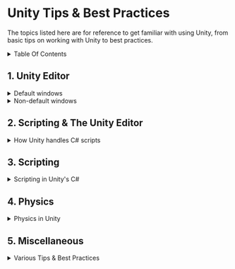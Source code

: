 # Unity Tips & Best Practices

The topics listed here are for reference to get familiar with using Unity, from basic tips on working with Unity to best practices.

<details>
<summary> Table Of Contents </summary>

</details>


## 1. Unity Editor

<details>
<summary> Default windows</summary>


### Project view
This is where your **physical files** are located, these are on your hard-drive. 
> Note: when referencing scripts in your scene, **NEVER** drag and drop these files into the Inspector. Always use the ones that are in your scene (Hierarchy view)

![](../img/basics1/project.png)

### Scene view
It's important to get familiar with the buttons at the top of the scene view. Especially the first two (Center/Pivot, Global/Local), they influence how you manipulate objects in your scene.

![](../img/basics1/scene.png)

### Hierarchy
These are the objects (like prefab instances) that are currently in your scene.
> Remember that you should create and use **empty game objects** a lot. You can use them to create a "folder" structure, to create a parent-child hierarchy (child follows parent), or just to have an object with a single script on it, like InputHandler.

![](../img/basics1/hierarchy.png)

### Game view
The game view shows what the camera is currently rendering.
> Note: You can and should set a resolution for your game here, instead of the default "Free Aspect" mode. This will save you a lot of time in developing your UI.

![](../img/basics1/game.png)

### Inspector
The inspector shows all the components of a selected object. 
> Note that Transform is also a component, even though it's a "default" one and you can't remove it.

![](../img/basics1/inspector.png)
### Console
The console shows warnings, errors and output from Debug.Log().
Always have this window visible, it's the most important one for fixing issues in your game/code. 
Yellow means warning, Red means error.
> Note: If you double-click an error message (red), it will open up the script in Visual Studio to the exact line where the error is coming from.

![](../img/basics1/console.png)

### Layers
The two Layers windows, one in the top-right corner of the editor, and the other that opens when you click on "Edit Layers...".
Layers are useful for rendering, for identifying *categories* of objects, and they're useful for physics (making one layer of objects ignore collision with another layer).

> When you're starting out with unity, leave this alone. This is going to become useful when you're going to work with LayerMasks for raycasting, or when you want different cameras to render different things. 

![](../img/basics1/layers.png)
![](../img/basics1/layers-inspector.png)
</details>

<details>
<summary> Non-default windows</summary>

#### Package Manager
![](../img/basics1/packagemanager.png)
#### Services
![](../img/basics1/services.png)
#### Rendering -> Lighting
![](../img/basics1/lighting.png)
#### Animation & Animator
![](../img/basics1/animation.png)
![](../img/basics1/animation.png)
![](../img/basics1/animation2.png)
![](../img/basics1/animation3.png)
![](../img/basics1/animation4.png)
![](../img/basics1/animator-inspector.png)
![](../img/basics1/animator.png)
![](../img/basics1/animator2.png)
![](../img/basics1/animator3.png)
#### Audio Mixer
![](../img/basics1/audiomixer.png)
#### Profiler
![](../img/basics1/profiler.png)
![](../img/basics1/profiler-hierarchy.png)
![](../img/basics1/profiler-rawhierarchy.png)
![](../img/basics1/profiler-views.png)
#### AI -> Navigation
![](../img/basics1/navigation-bake.png)
![](../img/basics1/navigation-object.png)
</details>
</blockquote>

</details>



## 2. Scripting & The Unity Editor

<details>

<summary> How Unity handles C# scripts </summary>

### Public variables

<blockquote>
Reference any component/script/gameobject by making a public variable and dragging in the scene-object containing that component
</blockquote>
<br>

![](../img/basics1/publicvars.gif)
### Using Pre-made scripts
<blockquote>
(Re-)use scripts on multiple objects. This is one of the reasons it's good to have multiple, separate scripts on one object. For example, one for tracking health/damage, one for movement patterns, and a separate script for handling graphics, etc.
</blockquote>
<br>

![](../img/basics1/premadescripts.gif)

### Prefabs and instances

<blockquote>
Drag a prefab into the Scene/Hierarchy view to create an instance, or create an instance through code by using 

```csharp
GameObject newGameObject = Instantiate(prefabReference); 
```


!Important! Notice the difference between:
- editing a prefab (found in Project view), which is a physical file on your harddrive, which alters all unmodified instances of that prefab
- editing an instance of a prefab, which ONLY affects that one instance but has no relation to the rest
- editing a prefab when an instance has been modified. The prefab is the "origin" file, and should affect all instances in the scene, EXCEPT for when these instances have been modified.  

</blockquote>
<br>

![](../img/basics1/prefabsinstances.gif)

### Sprites

<blockquote>
Quick tip to work with spritesheets and animations:
When sprites are sliced (Sprite Mode: Multiple), drag the file into the Scene view and Unity will ask you to auto-generate an Animator Contoller and an animation clip (file) for you.
</blockquote>
<br>

![](../img/basics1/sprites.gif)

### Sounds


</details>


## 3. Scripting

<details>
<summary> Scripting in Unity's C#  </summary>

### Script order of execution

[Unity Manual: Script Execution Order](https://docs.unity3d.com/Manual/ExecutionOrder.html)
[![Unity Script Execution Order](../img/basics1/scriptorder.png)](https://docs.unity3d.com/Manual/ExecutionOrder.html)

### Unity's built-in functions/methods

### How scripts talk to each other

</details>

## 4. Physics
<details>
<summary> Physics in Unity </summary>

### Raycasting
### AddForce
### Velocity
### Checking Collisions
```csharp
void OnTriggerEnter2D(Collider2D collision)
{
    // Executes once, if Collider is set as Trigger
}

void OnCollisionEnter2D(Collision2D collision)
{
    // Executes once, if Collider is NOT set as Trigger
}

// Replace Enter with: 
//  - Stay, for continuous checking of collisions, executes OFTEN
//  - Exit, for when the collision has ended, executes once
```


### Physics Tips
#### Use Update for graphics, and FixedUpdate for physics

```csharp
void Update(){
    // Runs as fast as Graphics calculations.
    // So with 60 FPS this block executes sixty times per second
}

void FixedUpdate(){
    // Runs as fast as Physics calculations.
    // See Project Settings -> Time -> Fixed Timestep to see how often FixedUpdate runs. [Default = 0.02]
```

#### Move the Rigidbody, not the Transform
> When handling physics objects, ***don't*** use the Transform component to move it. <br> Instead of setting transform.position, use Rigidbody.MovePosition() or Rigidbody2D.MovePosition()

</details>

## 5. Miscellaneous

<details>
<summary> Various Tips & Best Practices </summary>

### Play mode edits = lose changes
Remember that when you are in Play mode, you will lose all changes that you made when you exit Play mode!

### Separate Graphics From Physics And Logic
Don't keep SpriteRenderer/MeshRenderer on the top object. <br> Make a child object and put the graphics there, including the Animator component. <br> Keep Rigidbody on the top object, Colliders can either be on the top object or on (multiple) child object(s).

### Transform
Every GameObject has a transform as a component. Instead of needing to call GetComponent every time, you can use "transform".
```csharp
// Set object position
// These two lines are exactly the same
GetComponent<Transform>().position = Vector3.one;
transform.position = Vector3.one;
```

When handling physics objects, ***don't*** use the Transform component to move it. <br> Instead of setting transform.position, use Rigidbody.MovePosition() or Rigidbody2D.MovePosition()

### Instantiate by component/script
***Don't*** do this:
```csharp
public GameObject enemyPrefab;

void Start()
{
    GameObject newEnemy = Instantiate(enemyPrefab);
}
```
Instead, do this:
```csharp
public EnemyScript enemyPrefab;

void Start()
{
    EnemyScript newEnemy = Instantiate(enemyPrefab);
}
```

### Input (built-in)
#### Built-in:
```csharp
public Vector2 moveInput;

void Update(){
    moveInput = new Vector(Input.GetAxis("Horizontal"),Input.GetAxis("Vertical"));
}
```
#### InputSystem package:
```csharp
using UnityEngine.InputSystem;

public Vector2 moveInput;

public void OnMove(InputValue value){
    moveInput = value.Get<Vector2>();
}
```
### Keep scale 1,1,1
At least make sure that the *parent* objects have a uniform scale of 1 (Vector3.one, of new Vector3(1,1,1).

### Don't use GameObject.Find
Whenever you spawn something, keep it in a list!
```csharp
public List<Enemy> spawnedEnemies;

public void SpawnEnemy()
{
    EnemyScript newEnemy = Instantiate(enemyPrefab);
    spawnedEnemies.Add(newEnemy);
}
```
### ContextMenu for debug
Call a function at any time from the inspector

```csharp
public List<Enemy> spawnedEnemies;

[ContextMenu("Name To Show Up In Inspector")]
public void LogAmountOfEnemies()
{
    Debug.Log("amount of spawned enemies: "+spawnedEnemies.Count);
}
```

</details>